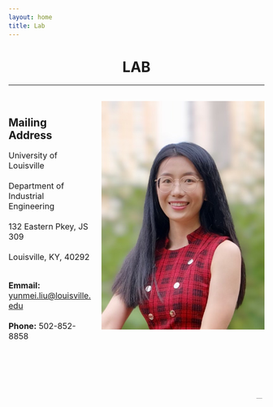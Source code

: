 ```yaml
---
layout: home
title: Lab
---
```


<h1 align="center">LAB</h1>
<!-- <div align='center'><font size='60'>Projects</font></div> -->

<!-- <div style="float:left;">Address: 401 Weil Hall, P.O. Box 116595, Gainesville, FL 32611</div>
<div style="float:right;">Email: liu.yunmei@ufl.edu</div> -->
---

<br/>
<!-- <iframe align='right' src="https://www.google.com/maps/embed?pb=!1m18!1m12!1m3!1d1917.0507049510024!2d-82.3480863788821!3d29.64777818694413!2m3!1f0!2f0!3f0!3m2!1i1024!2i768!4f13.1!3m3!1m2!1s0x88e8a3777075ec3b%3A0x789ebe902c24eba4!2z5bel5a2m6Zmi!5e0!3m2!1szh-CN!2sus!4v1659466177127!5m2!1szh-CN!2sus" height="300" style="border:0;" allowfullscreen="" loading="lazy" referrerpolicy="no-referrer-when-downgrade"></iframe> -->

<style>
img  {
  float: right;
  margin-left: 20px;
}
</style>


<img height='450' align="right" src="assets/images/banners/IMG_3204.jpeg"/> 
 <p style="text-align:justify; text-justify:inter-ideograph;">


<!-- <h1 align="center">ABOUT</h1> -->
<h2 align="left">Mailing Address</h2>
 <p style="text-align:justify; text-justify:inter-ideograph;">
<font size=3>

University of Louisville<br/><br/>
Department of Industrial Engineering<br/><br/>
132 Eastern Pkey, JS 309<br/><br/>
Louisville, KY, 40292<br/><br/>

<b>Emmail:</b> yunmei.liu@louisville.edu<br/><br/>
<b>Phone:</b> 502-852-8858 <br/><br/>



<!-- After completing my bachelor's degree in industrial engineering at Shandong University, I pursued my master's degree in the same field at Nanjing University. During my studies, I became interested in research on the relationship between humans and systems, which led me to pursue my Ph.D. studies at the University of Florida. I've been involved in several research projects on human-automation interaction, surface transportation and assistive technologies, and I'm also working on a minor in statistics.<br/><br/> -->

<!-- <p>When I'm not busy with research, I enjoy practicing yoga and cooking. My friends say I'm a pro at making Chinese food, but I'm still learning and getting better every day. In my spare time, I also love to try new recipes and experiment with different flavors. Thanks for getting to know me! &#128516;</p> -->

<br/><br/>
           
<!-- <b>Click <a href="/assets/images/banners/Update_CV_YL_0213.pdf" download="cv.pdf">HERE</a> to download my resume.</b><br/><br/><br/> -->
</font>


 <!-- Show map -->
 <!-- <iframe align='right' src="https://www.google.com/maps/embed?pb=!1m18!1m12!1m3!1d232810.75803524477!2d121.22286534798666!3d37.46605526992239!2m3!1f0!2f0!3f0!3m2!1i1024!2i768!4f13.1!3m3!1m2!1s0x35906384d74b95c5%3A0x4ec649d60d6074d5!2sYantai%2C%20Shandong%2C%20China!5e0!3m2!1sen!2sus!4v1662313195864!5m2!1sen!2sus" width="925" height="400" style="border:0;" allowfullscreen="" loading="lazy" referrerpolicy="no-referrer-when-downgrade"></iframe> -->

<!-- tracking visitors   -->
<br/>
<body><a href="https://clustrmaps.com/site/1bwrx"  title="Visit tracker"><img height='1' align="right" src="//www.clustrmaps.com/map_v2.png?d=3W4pPMZqPb9nCSSxEQxL9bDwrCfcMUhmw1Nxnxl3Ok8&cl=ffffff" /></a></body>








